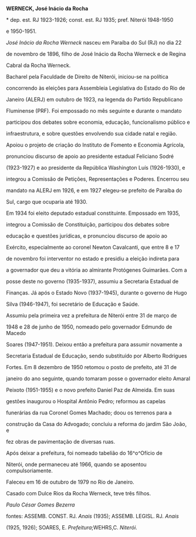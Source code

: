**WERNECK, José Inácio da Rocha**



\* dep. est. RJ 1923-1926; const. est. RJ 1935; pref. Niterói 1948-1950

e 1950-1951.



*José Inácio da Rocha Werneck* nasceu em Paraíba do Sul (RJ) no dia 22

de novembro de 1896, filho de José Inácio da Rocha Werneck e de Regina

Cabral da Rocha Werneck.



Bacharel pela Faculdade de Direito de Niterói, iniciou-se na política

concorrendo às eleições para Assembleia Legislativa do Estado do Rio de

Janeiro (ALERJ) em outubro de 1923, na legenda do Partido Republicano

Fluminense (PRF). Foi empossado no mês seguinte e durante o mandato

participou dos debates sobre economia, educação, funcionalismo público e

infraestrutura, e sobre questões envolvendo sua cidade natal e região.

Apoiou o projeto de criação do Instituto de Fomento e Economia Agrícola,

pronunciou discurso de apoio ao presidente estadual Feliciano Sodré

(1923-1927) e ao presidente da República Washington Luís (1926-1930), e

integrou a Comissão de Petições, Representações e Poderes. Encerrou seu

mandato na ALERJ em 1926, e em 1927 elegeu-se prefeito de Paraíba do

Sul, cargo que ocuparia até 1930.



Em 1934 foi eleito deputado estadual constituinte. Empossado em 1935,

integrou a Comissão de Constituição, participou dos debates sobre

educação e questões jurídicas, e pronunciou discurso de apoio ao

Exército, especialmente ao coronel Newton Cavalcanti, que entre 8 e 17

de novembro foi interventor no estado e presidiu a eleição indireta para

a governador que deu a vitória ao almirante Protógenes Guimarães. Com a

posse deste no governo (1935-1937), assumiu a Secretaria Estadual de

Finanças. Já após o Estado Novo (1937-1945), durante o governo de Hugo

Silva (1946-1947), foi secretário de Educação e Saúde.



Assumiu pela primeira vez a prefeitura de Niterói entre 31 de março de

1948 e 28 de junho de 1950, nomeado pelo governador Edmundo de Macedo

Soares (1947-1951). Deixou então a prefeitura para assumir novamente a

Secretaria Estadual de Educação, sendo substituído por Alberto Rodrigues

Fortes. Em 8 dezembro de 1950 retomou o posto de prefeito, até 31 de

janeiro do ano seguinte, quando tomaram posse o governador eleito Amaral

Peixoto (1951-1955) e o novo prefeito Daniel Paz de Almeida. Em suas

gestões inaugurou o Hospital Antônio Pedro; reformou as capelas

funerárias da rua Coronel Gomes Machado; doou os terrenos para a

construção da Casa do Advogado; concluiu a reforma do jardim São João, e

fez obras de pavimentação de diversas ruas.



Após deixar a prefeitura, foi nomeado tabelião do 16^o^Ofício de

Niterói, onde permaneceu até 1966, quando se aposentou compulsoriamente.



Faleceu em 16 de outubro de 1979 no Rio de Janeiro.



Casado com Dulce Rios da Rocha Werneck, teve três filhos.



*Paulo César Gomes Bezerra*



fontes: ASSEMB. CONST. RJ. *Anais* (1935); ASSEMB. LEGISL. RJ. *Anais*

(1925, 1926); SOARES, E. *Prefeitura*;WEHRS,C. *Niterói*.

